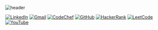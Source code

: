 
![header](https://capsule-render.vercel.app/api?type=wave&color=auto&height=200&section=header&text=Hi%20Everyone!&fontColor=000000&fontSize=50&fontAlign=50&fontAlignY=50)

[![LinkedIn](https://img.shields.io/badge/LinkedIn-0077B5?style=for-the-badge&logo=linkedin&logoColor=white)](https://www.linkedin.com/in/sakshi-vats-/)
[![Gmail](https://img.shields.io/badge/Gmail-D14836?style=for-the-badge&logo=gmail&logoColor=white)](mailto:sakshi12135@gmail.com)
[![CodeChef](https://img.shields.io/badge/Codechef-%23B92B27.svg?&style=for-the-badge&logo=Codechef&logoColor=white)](https://www.codechef.com/users/sakshivats121)
[![GitHub](https://img.shields.io/badge/GitHub-100000?style=for-the-badge&logo=github&logoColor=white)](https://github.com/SakshiVats27)
[![HackerRank](https://img.shields.io/badge/-Hackerrank-2EC866?style=for-the-badge&logo=HackerRank&logoColor=white)](https://www.hackerrank.com/profile/sakshi12135)
[![LeetCode](https://img.shields.io/badge/-LeetCode-FFA116?style=for-the-badge&logo=LeetCode&logoColor=black)](https://leetcode.com/u/Sakshi1213/)
[![YouTube](https://img.shields.io/badge/YouTube-FF0000?style=for-the-badge&logo=youtube&logoColor=white)](https://www.youtube.com/@sakshivats2722)









<!--
**SakshiVats27/SakshiVats27** is a ✨ _special_ ✨ repository because its `README.md` (this file) appears on your GitHub profile.

Here are some ideas to get you started:

- 🔭 I’m currently working on ...
- 🌱 I’m currently learning ...
- 👯 I’m looking to collaborate on ...
- 🤔 I’m looking for help with ...
- 💬 Ask me about ...
- 📫 How to reach me: ...
- 😄 Pronouns: ...
- ⚡ Fun fact: ...
-->
